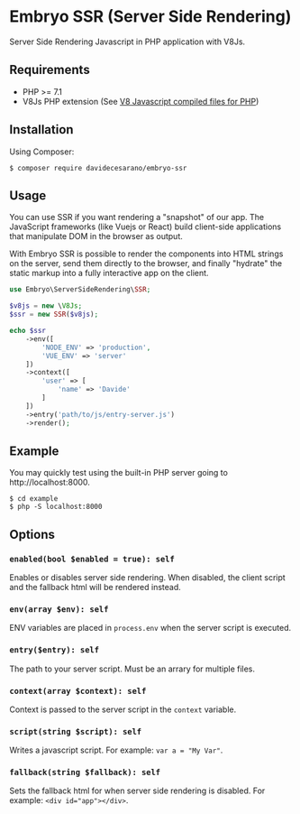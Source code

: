 # Embryo SSR (Server Side Rendering)
Server Side Rendering Javascript in PHP application with V8Js.

## Requirements
* PHP >= 7.1
* V8Js PHP extension (See [V8 Javascript compiled files for PHP](https://github.com/davidecesarano/phpv8js-compiled))

## Installation
Using Composer:
```
$ composer require davidecesarano/embryo-ssr
```

## Usage
You can use SSR if you want rendering a "snapshot" of our app. The JavaScript frameworks (like Vuejs or React) build client-side applications that manipulate DOM in the browser as output.

With Embryo SSR is possible to render the components into HTML strings on the server, send them directly to the browser, and finally "hydrate" the static markup into a fully interactive app on the client.
```php
use Embryo\ServerSideRendering\SSR;

$v8js = new \V8Js;
$ssr = new SSR($v8js);

echo $ssr
    ->env([
        'NODE_ENV' => 'production',
        'VUE_ENV' => 'server'
    ])
    ->context([
        'user' => [
            'name' => 'Davide'
        ]
    ])
    ->entry('path/to/js/entry-server.js')
    ->render();
```

## Example
You may quickly test using the built-in PHP server going to http://localhost:8000.
```
$ cd example
$ php -S localhost:8000
```

## Options
### `enabled(bool $enabled = true): self`
Enables or disables server side rendering. When disabled, the client script and the fallback html will be rendered instead.

### `env(array $env): self`
ENV variables are placed in `process.env` when the server script is executed.

### `entry($entry): self`
The path to your server script. Must be an arrary for multiple files.

### `context(array $context): self`
Context is passed to the server script in the `context` variable.

### `script(string $script): self`
Writes a javascript script. For example: `var a = "My Var"`.

### `fallback(string $fallback): self`
Sets the fallback html for when server side rendering is disabled. For example: `<div id="app"></div>`.